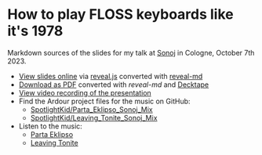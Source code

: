 # How to play FLOSS keyboards like it's 1978

Markdown sources of the slides for my talk at [Sonoj](https://sonoj.org/2023)
in Cologne, October 7th 2023.

* [View slides online](https://chrisarndt.de/talks/sonoj-2023) via [reveal.js](https://revealjs.com/) converted with [reveal-md](https://github.com/webpro/reveal-md)
* [Download as PDF](./pdf/presentation.pdf) converted with *reveal-md* and [Decktape](https://github.com/astefanutti/decktape)
* [View video recording of the presentation](https://media.ccc.de/v/sonoj2023-23005-floss_keyboards_1978)
* Find the Ardour project files for the music on GitHub:
    * [SpotlightKid/Parta_Eklipso_Sonoj_Mix](https://github.com/SpotlightKid/Parta_Eklipso_Sonoj_Mix)
    * [SpotlightKid/Leaving_Tonite_Sonoj_Mix](https://github.com/SpotlightKid/Leaving_Tonite_Sonoj_Mix)
* Listen to the music:
    * [Parta Eklipso](https://0x20.eu/nc/s/PJnNYWyJ7znZ38a)
    * [Leaving Tonite](https://0x20.eu/nc/s/oHwRS6SGXLCosxf)

